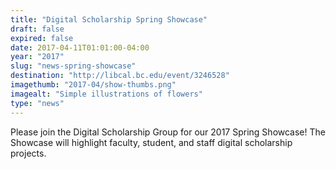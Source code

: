 ```yaml
---
title: "Digital Scholarship Spring Showcase"
draft: false
expired: false
date: 2017-04-11T01:01:00-04:00
year: "2017"
slug: "news-spring-showcase"
destination: "http://libcal.bc.edu/event/3246528"
imagethumb: "2017-04/show-thumbs.png"
imagealt: "Simple illustrations of flowers"
type: "news"
---
```


Please join the Digital Scholarship Group for our 2017 Spring Showcase! The Showcase will highlight faculty, student, and staff digital scholarship projects.
